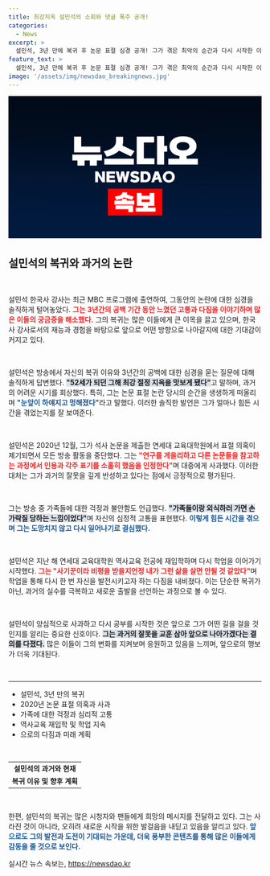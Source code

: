 ```yaml
---
title: 최강지옥 설민석의 소회와 댓글 폭주 공개!
categories:
  - News
excerpt: >
  설민석, 3년 만에 복귀 후 논문 표절 심경 공개! 그가 겪은 최악의 순간과 다시 시작한 이유는? 가족과의 외식에서 느낀 손가락질의 고통 이 이야기를 지금 확인해보세요.
feature_text: >
  설민석, 3년 만에 복귀 후 논문 표절 심경 공개! 그가 겪은 최악의 순간과 다시 시작한 이유는? 가족과의 외식에서 느낀 손가락질의 고통 이 이야기를 지금 확인해보세요.
image: '/assets/img/newsdao_breakingnews.jpg'
---
```


<p><img src="/assets/img/newsdao_breakingnews.jpg" alt="implanttips 속보" /></p>

<h2 data-ke-size="size26">설민석의 복귀와 과거의 논란</h2>

<p data-ke-size="size16">&nbsp;</p>

<p>설민석 한국사 강사는 최근 MBC 프로그램에 출연하여, 그동안의 논란에 대한 심경을 솔직하게 털어놓았다. <b><span style="color: #ee2323;">그는 3년간의 공백 기간 동안 느꼈던 고통과 다짐을 이야기하며 많은 이들의 궁금증을 해소했다.</span></b> 그의 복귀는 많은 이들에게 큰 이목을 끌고 있으며, 한국사 강사로서의 재능과 경험을 바탕으로 앞으로 어떤 방향으로 나아갈지에 대한 기대감이 커지고 있다.</p>

<p data-ke-size="size16">&nbsp;</p>

<p>설민석은 방송에서 자신의 복귀 이유와 3년간의 공백에 대한 심경을 묻는 질문에 대해 솔직하게 답변했다. <b><span style="background-color: #21538527;">"52세가 되던 그해 최강 절정 지옥을 맛보게 됐다"</span></b>고 말하며, 과거의 어려운 시기를 회상했다. 특히, 그는 논문 표절 논란 당시의 순간을 생생하게 떠올리며 <b><span style="color: #1a5490;">"눈앞이 하얘지고 멍해졌다"</span></b>라고 말했다. 이러한 솔직한 발언은 그가 얼마나 힘든 시간을 겪었는지를 잘 보여준다.</p>

<p data-ke-size="size16">&nbsp;</p>

<p>설민석은 2020년 12월, 그가 석사 논문을 제출한 연세대 교육대학원에서 표절 의혹이 제기되면서 모든 방송 활동을 중단했다. 그는 <b><span style="color: #ee2323;">"연구를 게을리하고 다른 논문들을 참고하는 과정에서 인용과 각주 표기를 소홀히 했음을 인정한다"</span></b>며 대중에게 사과했다. 이러한 대처는 그가 과거의 잘못을 깊게 반성하고 있다는 점에서 긍정적으로 평가된다.</p>

<p data-ke-size="size16">&nbsp;</p>

<p>그는 방송 중 가족들에 대한 걱정과 불안함도 언급했다. <b><span style="background-color: #21538527;">"가족들이랑 외식하러 가면 손가락질 당하는 느낌이었다"</span></b>며 자신의 심정적 고통을 표현했다. <b><span style="color: #1a5490;">이렇게 힘든 시간을 겪으며 그는 도망치지 않고 다시 일어나기로 결심했다.</span></b></p>

<p data-ke-size="size16">&nbsp;</p>

<p>설민석은 지난 해 연세대 교육대학원 역사교육 전공에 재입학하며 다시 학업을 이어가기 시작했다. <b><span style="color: #ee2323;">그는 "사기꾼이라 비평을 받을지언정 내가 그런 삶을 살면 안될 것 같았다"</span></b>며 학업을 통해 다시 한 번 자신을 발전시키고자 하는 다짐을 내비쳤다. 이는 단순한 복귀가 아닌, 과거의 실수를 극복하고 새로운 출발을 선언하는 과정으로 볼 수 있다.</p>

<p data-ke-size="size16">&nbsp;</p>

<p>설민석이 양심적으로 사과하고 다시 공부를 시작한 것은 앞으로 그가 어떤 길을 걸을 것인지를 알리는 중요한 신호이다. <b><span style="background-color: #21538527;">그는 과거의 잘못을 교훈 삼아 앞으로 나아가겠다는 결의를 다졌다.</span></b> 많은 이들이 그의 변화를 지켜보며 응원하고 있음을 느끼며, 앞으로의 행보가 더욱 기대된다.</p>

<p data-ke-size="size16">&nbsp;</p>

<hr>

<ul>
    <li>설민석, 3년 만의 복귀</li>
    <li>2020년 논문 표절 의혹과 사과</li>
    <li>가족에 대한 걱정과 심리적 고통</li>
    <li>역사교육 재입학 및 학업 지속</li>
    <li>으로의 다짐과 미래 계획</li>
</ul>

<p data-ke-size="size16">&nbsp;</p>

<table style="width: 100%;">
    <tr>
        <td style="text-align: center; height: 17px;"><b>설민석의 과거와 현재</b></td>
    </tr>
    <tr>
        <td style="text-align: center; height: 17px;"><b>복귀 이유 및 향후 계획</b></td>
    </tr>
</table> 

<p data-ke-size="size16">&nbsp;</p>

<p>한편, 설민석의 복귀는 많은 시청자와 팬들에게 희망의 메시지를 전달하고 있다. 그는 사라진 것이 아니라, 오히려 새로운 시작을 위한 발걸음을 내딛고 있음을 알리고 있다. <b><span style="color: #1a5490;">앞으로도 그의 발전과 도전이 기대되는 가운데, 더욱 풍부한 콘텐츠를 통해 많은 이들에게 감동을 줄 것으로 보인다.</span></b></p>
실시간 뉴스 속보는, <a href="https://newsdao.kr" rel="dofollow">https://newsdao.kr</a>


